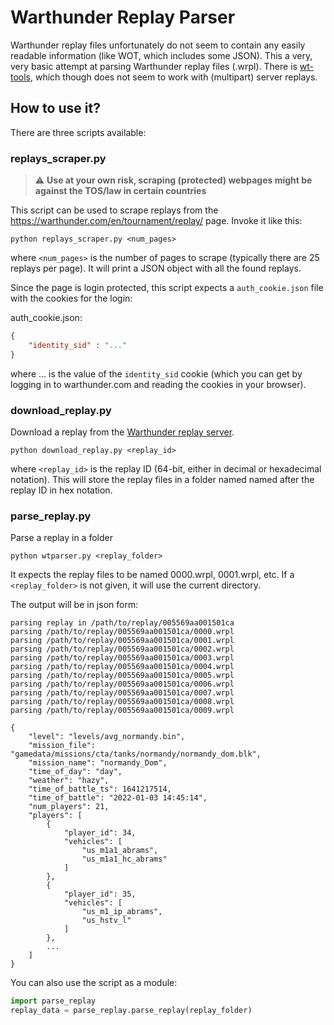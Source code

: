 # Warthunder Replay Parser
Warthunder replay files unfortunately do not seem to contain any easily readable information (like WOT, which includes some JSON). This a very, very basic attempt at parsing Warthunder replay files (.wrpl). There is [wt-tools](https://github.com/klensy/wt-tools/), which though does not seem to work with (multipart) server replays.

## How to use it?

There are three scripts available:

### replays_scraper.py
> :warning: **Use at your own risk, scraping (protected) webpages might be against the TOS/law in certain countries**

This script can be used to scrape replays from the https://warthunder.com/en/tournament/replay/ page. Invoke it like this:
```
python replays_scraper.py <num_pages>
```
where `<num_pages>` is the number of pages to scrape (typically there are 25 replays per page). It will print a JSON object with all the found replays.

Since the page is login protected, this script expects a `auth_cookie.json` file with the cookies for the login:

auth_cookie.json:
```json
{
	"identity_sid" : "..."
}
```
where ... is the value of the `identity_sid` cookie (which you can get by logging in to warthunder.com and reading the cookies in your browser).

### download_replay.py
Download a replay from the [Warthunder replay server](https://warthunder.com/en/tournament/replay/).

```
python download_replay.py <replay_id>
```
where `<replay_id>` is the replay ID (64-bit, either in decimal or hexadecimal notation). This will store the replay files in a folder named named after the replay ID in hex notation.

### parse_replay.py
Parse a replay in a folder

```
python wtparser.py <replay_folder>
```

It expects the replay files to be named 0000.wrpl, 0001.wrpl, etc. If a `<replay_folder>` is not given, it will use the current directory.

The output will be in json form:
```
parsing replay in /path/to/replay/005569aa001501ca
parsing /path/to/replay/005569aa001501ca/0000.wrpl
parsing /path/to/replay/005569aa001501ca/0001.wrpl
parsing /path/to/replay/005569aa001501ca/0002.wrpl
parsing /path/to/replay/005569aa001501ca/0003.wrpl
parsing /path/to/replay/005569aa001501ca/0004.wrpl
parsing /path/to/replay/005569aa001501ca/0005.wrpl
parsing /path/to/replay/005569aa001501ca/0006.wrpl
parsing /path/to/replay/005569aa001501ca/0007.wrpl
parsing /path/to/replay/005569aa001501ca/0008.wrpl
parsing /path/to/replay/005569aa001501ca/0009.wrpl

{
    "level": "levels/avg_normandy.bin",
    "mission_file": "gamedata/missions/cta/tanks/normandy/normandy_dom.blk",
    "mission_name": "normandy_Dom",
    "time_of_day": "day",
    "weather": "hazy",
    "time_of_battle_ts": 1641217514,
    "time_of_battle": "2022-01-03 14:45:14",
    "num_players": 21,
    "players": [
        {
            "player_id": 34,
            "vehicles": [
                "us_m1a1_abrams",
                "us_m1a1_hc_abrams"
            ]
        },
        {
            "player_id": 35,
            "vehicles": [
                "us_m1_ip_abrams",
                "us_hstv_l"
            ]
        },
        ...
    ]
}
```

You can also use the script as a module:
```python
import parse_replay
replay_data = parse_replay.parse_replay(replay_folder)
```
